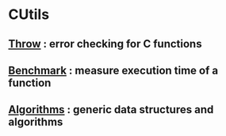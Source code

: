# CUtils

## [Throw](Throw) : error checking for C functions

## [Benchmark](Benchmark) : measure execution time of a function

## [Algorithms](Algorithms) : generic data structures and algorithms
